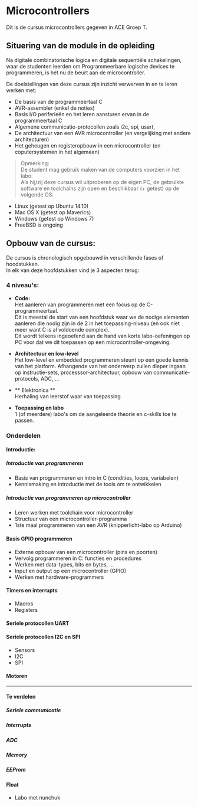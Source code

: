 # Microcontrollers

Dit is de cursus microcontrollers gegeven in ACE Groep T.  

## Situering van de module in de opleiding
Na digitale combinatorische logica en digitale sequentiële schakelingen, waar de studenten leerden om Programmeerbare logische devices te programmeren, is het nu de beurt aan de microcontroller.  

De doelstellingen van deze cursus zijn inzicht verwerven in en te leren werken met:  
* De basis van de programmeertaal C
* AVR-assembler (enkel de noties)
* Basis I/O periferieën en het leren aansturen ervan in de programmeertaal C
* Algemene communicatie-protocollen zoals i2c, spi, usart,
* De architectuur van een AVR microcontroller (en vergelijking met andere architecturen)
* Het geheugen en registeropbouw in een microcontroller (en coputersystemen in het algemeen)


> Opmerking:  
De student mag gebruik maken van de computers voorzien in het labo.  
Als hij/zij deze cursus wil uitproberen op de eigen PC, de gebruikte software en toolchains zijn open en beschikbaar (+ getest) op de volgende OS:
* Linux (getest op Ubuntu 14.10)
* Mac OS X (getest op Maverics)
* Windows (getest op Windows 7)
* FreeBSD is ongoing  

## Opbouw van de cursus:  
De cursus is chronologisch opgebouwd in verschillende fases of hoodstukken.  
In elk van deze hoofdstukken vind je 3 aspecten terug:
### 4 niveau's:
* **Code:**  
Het aanleren van programmeren met een focus op de C-programmeertaal.  
Dit is meestal de start van een hoofdstuk waar we de nodige elementen aanleren die nodig zijn in de 2 in het toepassing-niveau (en ook niet meer want C is al voldoende complex).  
Dit wordt telkens ingeoefend aan de hand van korte labo-oefeningen op PC voor dat we dit toepassen op een microcontroller-omgeving.  

* **Architectuur en low-level**  
Het low-level en embedded programmeren steunt op een goede kennis van het platform.
Afhangende van het onderwerp zullen dieper ingaan op instructie-sets, processsor-architectuur, opbouw van communicatie-protocols, ADC, ...  

* ** Elektronica **  
Herhaling van leerstof waar van toepassing

* **Toepassing en labo**  
1 (of meerdere) labo's om de aangeleerde theorie en c-skills toe te passen.

### Onderdelen
#### Introductie:  
##### Introductie van programmeren  
* Basis van programmeren en intro in C (condities, loops, variabelen)
* Kennismaking en introductie met de tools om te ontwikkelen

##### Introductie van programmeren op microcontroller
* Leren werken met toolchain voor microcontroller
* Structuur van een microcontroller-programma
* 1ste maal programmeren van een AVR (knipperlicht-labo op Arduino)

#### Basis GPIO programmeren
* Externe opbouw van een microcontroller (pins en poorten)
* Vervolg programmeren in C: functies en procedures
* Werken met data-types, bits en bytes, ...
* Input en output op een microcontroller (GPIO)
* Werken met hardware-programmers

#### Timers en interrupts
* Macros
* Registers


#### Seriele protocollen UART


#### Seriele protocollen I2C en SPI
* Sensors
* I2C
* SPI


#### Motoren





---------------------------------------

#### Te verdelen
##### Seriele communicatie

##### Interrupts

##### ADC

##### Memory

##### EEProm

#### Float

* Labo met nunchuk
